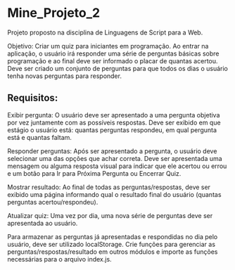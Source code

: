 # Mine_Projeto_2
Projeto proposto na disciplina de Linguagens de Script para a Web.

Objetivo: Criar um quiz para iniciantes em programação. Ao entrar na aplicação, o usuário irá responder uma série de perguntas básicas sobre programação e ao final deve ser informado o placar de quantas acertou. Deve ser criado um conjunto de perguntas para que todos os dias o usuário tenha novas perguntas para responder.
## Requisitos:
Exibir pergunta: O usuário deve ser apresentado a uma pergunta objetiva por vez juntamente com as possíveis respostas. Deve ser exibido em que estágio o usuário está: quantas perguntas respondeu, em qual pergunta está e quantas faltam.

Responder perguntas: Após ser apresentado a pergunta, o usuário deve selecionar uma das opções que achar correta. Deve ser apresentada uma mensagem ou alguma resposta visual para indicar que ele acertou ou errou e um botão para Ir para Próxima Pergunta ou Encerrar Quiz.

Mostrar resultado: Ao final de todas as perguntas/respostas, deve ser exibido uma página informando qual o resultado final do usuário (quantas perguntas acertou/respondeu).

Atualizar quiz: Uma vez por dia, uma nova série de perguntas deve ser apresentada ao usuário.

Para armazenar as perguntas já apresentadas e respondidas no dia pelo usuário, deve ser utilizado localStorage. Crie funções para gerenciar as perguntas/respostas/resultado em outros módulos e importe as funções necessárias para o arquivo index.js.
